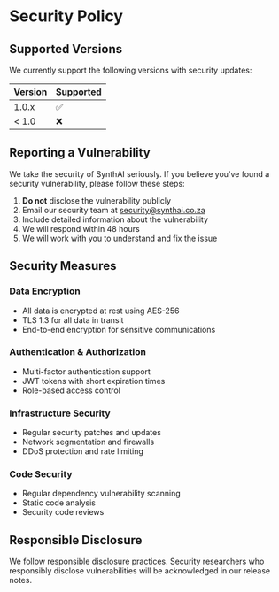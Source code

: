 # Security Policy

## Supported Versions

We currently support the following versions with security updates:

| Version | Supported          |
| ------- | ------------------ |
| 1.0.x   | :white_check_mark: |
| < 1.0   | :x:                |

## Reporting a Vulnerability

We take the security of SynthAI seriously. If you believe you've found a security vulnerability, please follow these steps:

1. **Do not** disclose the vulnerability publicly
2. Email our security team at security@synthai.co.za
3. Include detailed information about the vulnerability
4. We will respond within 48 hours
5. We will work with you to understand and fix the issue

## Security Measures

### Data Encryption
- All data is encrypted at rest using AES-256
- TLS 1.3 for all data in transit
- End-to-end encryption for sensitive communications

### Authentication & Authorization
- Multi-factor authentication support
- JWT tokens with short expiration times
- Role-based access control

### Infrastructure Security
- Regular security patches and updates
- Network segmentation and firewalls
- DDoS protection and rate limiting

### Code Security
- Regular dependency vulnerability scanning
- Static code analysis
- Security code reviews

## Responsible Disclosure

We follow responsible disclosure practices. Security researchers who responsibly disclose vulnerabilities will be acknowledged in our release notes.
